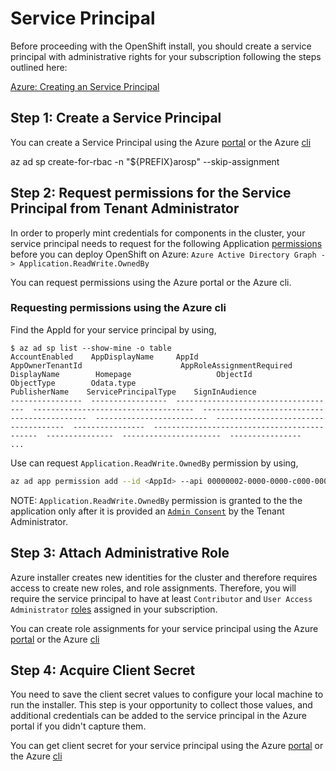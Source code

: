 # Service Principal

Before proceeding with the OpenShift install, you should create a service principal with administrative rights for your subscription following the steps
outlined here:

[Azure: Creating an Service Principal][sp-create]

## Step 1: Create a Service Principal

You can create a Service Principal using the Azure [portal][sp-create-portal] or the Azure [cli][sp-create-cli]

az ad sp create-for-rbac -n "${PREFIX}arosp" --skip-assignment


## Step 2: Request permissions for the Service Principal from Tenant Administrator

In order to properly mint credentials for components in the cluster, your service principal needs to request for the following Application [permissions][ad-permissions] before you can deploy OpenShift on Azure: `Azure Active Directory Graph -> Application.ReadWrite.OwnedBy`

You can request permissions using the Azure portal or the Azure cli.

### Requesting permissions using the Azure cli

Find the AppId for your service principal by using,

```console
$ az ad sp list --show-mine -o table
AccountEnabled    AppDisplayName     AppId                                 AppOwnerTenantId                      AppRoleAssignmentRequired    DisplayName        Homepage                   ObjectId                              ObjectType        Odata.type                                    PublisherName    ServicePrincipalType    SignInAudience
----------------  -----------------  ------------------------------------  ------------------------------------  ---------------------------  -----------------  -------------------------  ------------------------------------  ----------------  --------------------------------------------  ---------------  ----------------------  ----------------
...
```

Use can request `Application.ReadWrite.OwnedBy` permission by using,

```sh
az ad app permission add --id <AppId> --api 00000002-0000-0000-c000-000000000000 --api-permissions 824c81eb-e3f8-4ee6-8f6d-de7f50d565b7=Role
```

NOTE: `Application.ReadWrite.OwnedBy` permission is granted to the the application only after it is provided an [`Admin Consent`][ad-admin-consent] by the Tenant Administrator.

## Step 3: Attach Administrative Role

Azure installer creates new identities for the cluster and therefore requires access to create new roles, and role assignments. Therefore, you will require the service principal to have at least `Contributor` and `User Access Administrator` [roles][built-in-roles] assigned in your subscription.

You can create role assignments for your service principal using the Azure [portal][sp-assign-portal] or the Azure [cli][sp-assign-cli]

## Step 4: Acquire Client Secret

You need to save the client secret values to configure your local machine to run the installer. This step is your opportunity to collect those values, and additional credentials can be added to the service principal in the Azure portal if you didn't capture them.

You can get client secret for your service principal using the Azure [portal][sp-creds-portal] or the Azure [cli][sp-creds-cli]

[ad-admin-consent]: https://docs.microsoft.com/en-us/azure/active-directory/develop/v1-permissions-and-consent#types-of-consent
[ad-permissions]: https://docs.microsoft.com/en-us/azure/active-directory/develop/v1-permissions-and-consent
[sp-create]: https://docs.microsoft.com/en-us/azure-stack/user/azure-stack-create-service-principals
[sp-create-portal]: https://docs.microsoft.com/en-us/azure-stack/user/azure-stack-create-service-principals#create-service-principal-for-azure-ad
[sp-create-cli]: https://docs.microsoft.com/en-us/cli/azure/create-an-azure-service-principal-azure-cli?view=azure-cli-latest#create-a-service-principal
[built-in-roles]: https://docs.microsoft.com/en-us/azure/role-based-access-control/built-in-roles
[sp-assign-portal]: https://docs.microsoft.com/en-us/azure-stack/user/azure-stack-create-service-principals#assign-the-service-principal-to-a-role
[sp-assign-cli]: https://docs.microsoft.com/en-us/cli/azure/create-an-azure-service-principal-azure-cli?view=azure-cli-latest#manage-service-principal-roles
[sp-creds-portal]: https://docs.microsoft.com/en-us/azure-stack/user/azure-stack-create-service-principals#get-credentials
[sp-creds-cli]: https://docs.microsoft.com/en-us/cli/azure/create-an-azure-service-principal-azure-cli?view=azure-cli-latest#reset-credentials

